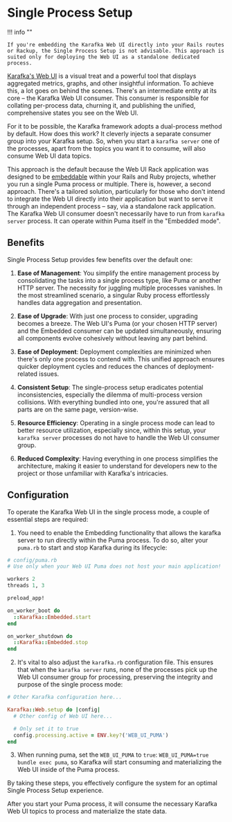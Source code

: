 # Single Process Setup

!!! info ""

    If you're embedding the Karafka Web UI directly into your Rails routes or Rackup, the Single Process Setup is not advisable. This approach is suited only for deploying the Web UI as a standalone dedicated process.

[Karafka's Web UI](https://karafka.io/docs/Web-UI-About/) is a visual treat and a powerful tool that displays aggregated metrics, graphs, and other insightful information. To achieve this, a lot goes on behind the scenes. There's an intermediate entity at its core – the Karafka Web UI consumer. This consumer is responsible for collating per-process data, churning it, and publishing the unified, comprehensive states you see on the Web UI.

For it to be possible, the Karafka framework adopts a dual-process method by default. How does this work? It cleverly injects a separate consumer group into your Karafka setup. So, when you start a `karafka server` one of the processes, apart from the topics you want it to consume, will also consume Web UI data topics.

This approach is the default because the Web UI Rack application was designed to be [embeddable](https://karafka.io/docs/Embedding/) within your Rails and Ruby projects, whether you run a single Puma process or multiple. There is, however, a second approach. There's a tailored solution, particularly for those who don't intend to integrate the Web UI directly into their application but want to serve it through an independent process – say, via a standalone rack application. The Karafka Web UI consumer doesn't necessarily have to run from `karafka server` process. It can operate within Puma itself in the "Embedded mode".

## Benefits

Single Process Setup provides few benefits over the default one:

1. **Ease of Management**: You simplify the entire management process by consolidating the tasks into a single process type, like Puma or another HTTP server. The necessity for juggling multiple processes vanishes. In the most streamlined scenario, a singular Ruby process effortlessly handles data aggregation and presentation.

1. **Ease of Upgrade**: With just one process to consider, upgrading becomes a breeze. The Web UI's Puma (or your chosen HTTP server) and the Embedded consumer can be updated simultaneously, ensuring all components evolve cohesively without leaving any part behind.

1. **Ease of Deployment**: Deployment complexities are minimized when there's only one process to contend with. This unified approach ensures quicker deployment cycles and reduces the chances of deployment-related issues.

1. **Consistent Setup**: The single-process setup eradicates potential inconsistencies, especially the dilemma of multi-process version collisions. With everything bundled into one, you're assured that all parts are on the same page, version-wise.

1. **Resource Efficiency**: Operating in a single process mode can lead to better resource utilization, especially since, within this setup, your `karafka server` processes do not have to handle the Web UI consumer group.

1. **Reduced Complexity**: Having everything in one process simplifies the architecture, making it easier to understand for developers new to the project or those unfamiliar with Karafka's intricacies.

## Configuration

To operate the Karafka Web UI in the single process mode, a couple of essential steps are required:

1. You need to enable the Embedding functionality that allows the karafka server to run directly within the Puma process. To do so, alter your `puma.rb` to start and stop Karafka during its lifecycle:

```ruby
# config/puma.rb
# Use only when your Web UI Puma does not host your main application!

workers 2
threads 1, 3

preload_app!

on_worker_boot do
  ::Karafka::Embedded.start
end

on_worker_shutdown do
  ::Karafka::Embedded.stop
end
```

2. It's vital to also adjust the `karafka.rb` configuration file. This ensures that when the `karafka server` runs, none of the processes pick up the Web UI consumer group for processing, preserving the integrity and purpose of the single process mode:

```ruby
# Other Karafka configuration here...

Karafka::Web.setup do |config|
  # Other config of Web UI here...

  # Only set it to true 
  config.processing.active = ENV.key?('WEB_UI_PUMA')
end
```

3. When running puma, set the `WEB_UI_PUMA` to `true`: `WEB_UI_PUMA=true bundle exec puma`, so Karafka will start consuming and materializing the Web UI inside of the Puma process.

By taking these steps, you effectively configure the system for an optimal Single Process Setup experience.

After you start your Puma process, it will consume the necessary Karafka Web UI topics to process and materialize the state data.
